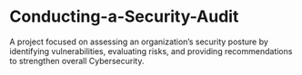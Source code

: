 # Conducting-a-Security-Audit
A project focused on assessing an organization’s security posture by identifying vulnerabilities, evaluating risks, and providing recommendations to strengthen overall Cybersecurity.
